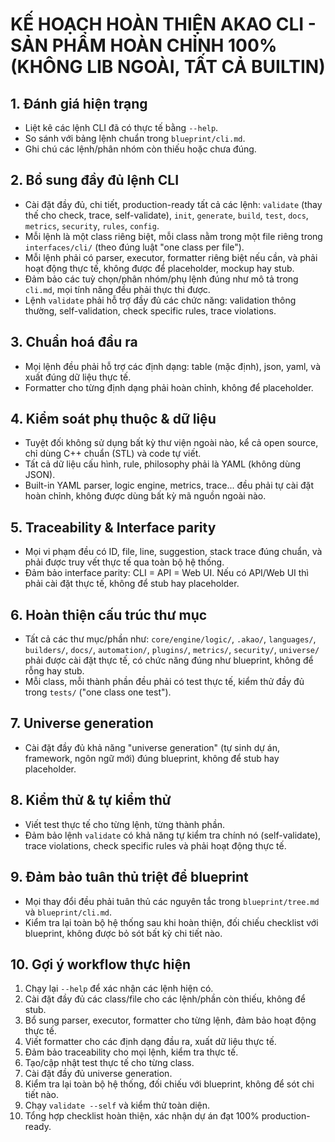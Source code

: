 # KẾ HOẠCH HOÀN THIỆN AKAO CLI - SẢN PHẨM HOÀN CHỈNH 100% (KHÔNG LIB NGOÀI, TẤT CẢ BUILTIN)

## 1. Đánh giá hiện trạng
- Liệt kê các lệnh CLI đã có thực tế bằng `--help`.
- So sánh với bảng lệnh chuẩn trong `blueprint/cli.md`.
- Ghi chú các lệnh/phân nhóm còn thiếu hoặc chưa đúng.

## 2. Bổ sung đầy đủ lệnh CLI
- Cài đặt đầy đủ, chi tiết, production-ready tất cả các lệnh: `validate` (thay thế cho check, trace, self-validate), `init`, `generate`, `build`, `test`, `docs`, `metrics`, `security`, `rules`, `config`.
- Mỗi lệnh là một class riêng biệt, mỗi class nằm trong một file riêng trong `interfaces/cli/` (theo đúng luật "one class per file").
- Mỗi lệnh phải có parser, executor, formatter riêng biệt nếu cần, và phải hoạt động thực tế, không được để placeholder, mockup hay stub.
- Đảm bảo các tuỳ chọn/phân nhóm/phụ lệnh đúng như mô tả trong `cli.md`, mọi tính năng đều phải thực thi được.
- Lệnh `validate` phải hỗ trợ đầy đủ các chức năng: validation thông thường, self-validation, check specific rules, trace violations.

## 3. Chuẩn hoá đầu ra
- Mọi lệnh đều phải hỗ trợ các định dạng: table (mặc định), json, yaml, và xuất đúng dữ liệu thực tế.
- Formatter cho từng định dạng phải hoàn chỉnh, không để placeholder.

## 4. Kiểm soát phụ thuộc & dữ liệu
- Tuyệt đối không sử dụng bất kỳ thư viện ngoài nào, kể cả open source, chỉ dùng C++ chuẩn (STL) và code tự viết.
- Tất cả dữ liệu cấu hình, rule, philosophy phải là YAML (không dùng JSON).
- Built-in YAML parser, logic engine, metrics, trace... đều phải tự cài đặt hoàn chỉnh, không được dùng bất kỳ mã nguồn ngoài nào.

## 5. Traceability & Interface parity
- Mọi vi phạm đều có ID, file, line, suggestion, stack trace đúng chuẩn, và phải được truy vết thực tế qua toàn bộ hệ thống.
- Đảm bảo interface parity: CLI = API = Web UI. Nếu có API/Web UI thì phải cài đặt thực tế, không để stub hay placeholder.

## 6. Hoàn thiện cấu trúc thư mục
- Tất cả các thư mục/phần như: `core/engine/logic/`, `.akao/`, `languages/`, `builders/`, `docs/`, `automation/`, `plugins/`, `metrics/`, `security/`, `universe/` phải được cài đặt thực tế, có chức năng đúng như blueprint, không để rỗng hay stub.
- Mỗi class, mỗi thành phần đều phải có test thực tế, kiểm thử đầy đủ trong `tests/` ("one class one test").

## 7. Universe generation
- Cài đặt đầy đủ khả năng "universe generation" (tự sinh dự án, framework, ngôn ngữ mới) đúng blueprint, không để stub hay placeholder.

## 8. Kiểm thử & tự kiểm thử
- Viết test thực tế cho từng lệnh, từng thành phần.
- Đảm bảo lệnh `validate` có khả năng tự kiểm tra chính nó (self-validate), trace violations, check specific rules và phải hoạt động thực tế.

## 9. Đảm bảo tuân thủ triệt để blueprint
- Mọi thay đổi đều phải tuân thủ các nguyên tắc trong `blueprint/tree.md` và `blueprint/cli.md`.
- Kiểm tra lại toàn bộ hệ thống sau khi hoàn thiện, đối chiếu checklist với blueprint, không được bỏ sót bất kỳ chi tiết nào.

## 10. Gợi ý workflow thực hiện
1. Chạy lại `--help` để xác nhận các lệnh hiện có.
2. Cài đặt đầy đủ các class/file cho các lệnh/phần còn thiếu, không để stub.
3. Bổ sung parser, executor, formatter cho từng lệnh, đảm bảo hoạt động thực tế.
4. Viết formatter cho các định dạng đầu ra, xuất dữ liệu thực tế.
5. Đảm bảo traceability cho mọi lệnh, kiểm tra thực tế.
6. Tạo/cập nhật test thực tế cho từng class.
7. Cài đặt đầy đủ universe generation.
8. Kiểm tra lại toàn bộ hệ thống, đối chiếu với blueprint, không để sót chi tiết nào.
9. Chạy `validate --self` và kiểm thử toàn diện.
10. Tổng hợp checklist hoàn thiện, xác nhận dự án đạt 100% production-ready.
